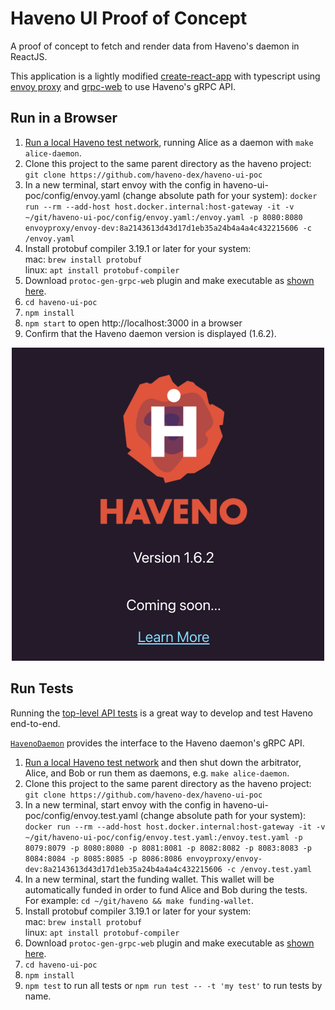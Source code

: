 # Haveno UI Proof of Concept

A proof of concept to fetch and render data from Haveno's daemon in ReactJS.

This application is a lightly modified [create-react-app](https://github.com/facebook/create-react-app) with typescript using [envoy proxy](https://www.envoyproxy.io/) and [grpc-web](https://github.com/grpc/grpc-web) to use Haveno's gRPC API.

## Run in a Browser

1. [Run a local Haveno test network](https://github.com/haveno-dex/haveno/blob/master/docs/installing.md), running Alice as a daemon with `make alice-daemon`.
2. Clone this project to the same parent directory as the haveno project: `git clone https://github.com/haveno-dex/haveno-ui-poc`
3. In a new terminal, start envoy with the config in haveno-ui-poc/config/envoy.yaml (change absolute path for your system): `docker run --rm --add-host host.docker.internal:host-gateway -it -v ~/git/haveno-ui-poc/config/envoy.yaml:/envoy.yaml -p 8080:8080 envoyproxy/envoy-dev:8a2143613d43d17d1eb35a24b4a4a4c432215606 -c /envoy.yaml`
4. Install protobuf compiler 3.19.1 or later for your system:<br>
    mac: `brew install protobuf`<br>
    linux: `apt install protobuf-compiler`
5.  Download `protoc-gen-grpc-web` plugin and make executable as [shown here](https://github.com/grpc/grpc-web#code-generator-plugin).
6. `cd haveno-ui-poc`
7. `npm install`
8. `npm start` to open http://localhost:3000 in a browser
9. Confirm that the Haveno daemon version is displayed (1.6.2).

<p align="center">
    <img src="haveno-ui-poc.png" width="500"/><br>
</p>

## Run Tests

Running the [top-level API tests](./src/HavenoDaemon.test.ts) is a great way to develop and test Haveno end-to-end.

[`HavenoDaemon`](./src/HavenoDaemon.ts) provides the interface to the Haveno daemon's gRPC API.

1. [Run a local Haveno test network](https://github.com/haveno-dex/haveno/blob/master/docs/installing.md) and then shut down the arbitrator, Alice, and Bob or run them as daemons, e.g. `make alice-daemon`.
2. Clone this project to the same parent directory as the haveno project: `git clone https://github.com/haveno-dex/haveno-ui-poc`
3. In a new terminal, start envoy with the config in haveno-ui-poc/config/envoy.test.yaml (change absolute path for your system): `docker run --rm --add-host host.docker.internal:host-gateway -it -v ~/git/haveno-ui-poc/config/envoy.test.yaml:/envoy.test.yaml -p 8079:8079 -p 8080:8080 -p 8081:8081 -p 8082:8082 -p 8083:8083 -p 8084:8084 -p 8085:8085 -p 8086:8086 envoyproxy/envoy-dev:8a2143613d43d17d1eb35a24b4a4a4c432215606 -c /envoy.test.yaml`
4. In a new terminal, start the funding wallet. This wallet will be automatically funded in order to fund Alice and Bob during the tests.<br>For example: `cd ~/git/haveno && make funding-wallet`.
5. Install protobuf compiler 3.19.1 or later for your system:<br>
    mac: `brew install protobuf`<br>
    linux: `apt install protobuf-compiler`
6. Download `protoc-gen-grpc-web` plugin and make executable as [shown here](https://github.com/grpc/grpc-web#code-generator-plugin).
7. `cd haveno-ui-poc`
8. `npm install`
9. `npm test` to run all tests or `npm run test -- -t 'my test'` to run tests by name.
